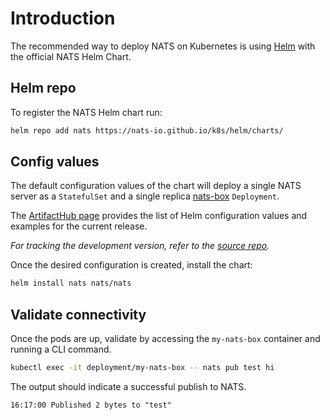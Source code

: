 # Introduction

The recommended way to deploy NATS on Kubernetes is using [Helm](https://helm.sh/) with the official NATS Helm Chart.

## Helm repo

To register the NATS Helm chart run:

```sh
helm repo add nats https://nats-io.github.io/k8s/helm/charts/
```

## Config values

The default configuration values of the chart will deploy a single NATS server as a `StatefulSet` and a single replica [nats-box](https://github.com/nats-io/nats-box) `Deployment`.

The [ArtifactHub page](https://artifacthub.io/packages/helm/nats/nats) provides the list of Helm configuration values and examples for the current release.

_For tracking the development version, refer to the [source repo](https://github.com/nats-io/k8s/tree/main/helm/charts/nats#nats-server)._

Once the desired configuration is created, install the chart:

```sh
helm install nats nats/nats
```

## Validate connectivity

Once the pods are up, validate by accessing the `my-nats-box` container and running a CLI command.

```sh
kubectl exec -it deployment/my-nats-box -- nats pub test hi
```

The output should indicate a successful publish to NATS.

```
16:17:00 Published 2 bytes to "test"
```
